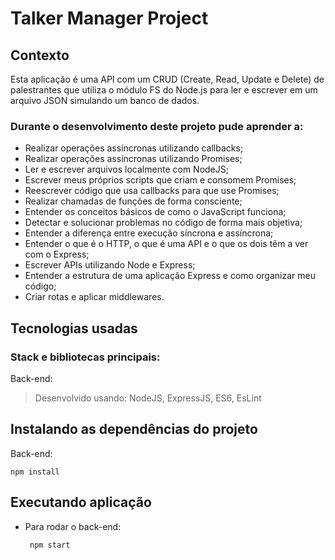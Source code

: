 # Talker Manager Project

## Contexto

Esta aplicação é uma API com um CRUD (Create, Read, Update e Delete) de palestrantes que utiliza o módulo FS do Node.js para ler e escrever em um arquivo JSON simulando um banco de dados. 

### Durante o desenvolvimento deste projeto pude aprender a:
-   Realizar operações assíncronas utilizando callbacks;
-   Realizar operações assíncronas utilizando Promises;
-   Ler e escrever arquivos localmente com NodeJS;
-   Escrever meus próprios scripts que criam e consomem Promises;
-   Reescrever código que usa callbacks para que use Promises;
-   Realizar chamadas de funções de forma consciente;
-   Entender os conceitos básicos de como o JavaScript funciona;
-   Detectar e solucionar problemas no código de forma mais objetiva;
-   Entender a diferença entre execução síncrona e assíncrona;
-   Entender o que é o HTTP, o que é uma API e o que os dois têm a ver com o Express;
-   Escrever APIs utilizando Node e Express;
-   Entender a estrutura de uma aplicação Express e como organizar meu código;
-   Criar rotas e aplicar middlewares.

## Tecnologias usadas

### Stack e bibliotecas principais:

Back-end:

> Desenvolvido usando: NodeJS, ExpressJS, ES6, EsLint

## Instalando as dependências do projeto

Back-end:

```
npm install

```
## Executando aplicação

-   Para rodar o back-end:
    
    ```
     npm start
    
    ```
    